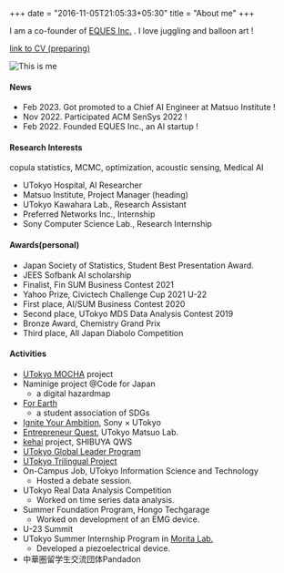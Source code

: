 +++
date = "2016-11-05T21:05:33+05:30"
title = "About me"
+++

I am a co-founder of [EQUES Inc.](https://www.eques.co.jp) .
I love juggling and balloon art !

[link to CV (preparing)]()


![This is me][1]

#### News
* Feb 2023. Got promoted to a Chief AI Engineer at Matsuo Institute !
* Nov 2022. Participated ACM SenSys 2022 ! 
* Feb 2022. Founded EQUES Inc., an AI startup ! 

#### Research Interests
copula statistics, MCMC, optimization, acoustic sensing, Medical AI

- UTokyo Hospital, AI Researcher
- Matsuo Institute, Project Manager (heading)
- UTokyo Kawahara Lab., Research Assistant
- Preferred Networks Inc., Internship
- Sony Computer Science Lab., Research Internship


#### Awards(personal)
* Japan Society of Statistics, Student Best Presentation Award.
* JEES Sofbank AI scholarship
* Finalist, Fin SUM Business Contest 2021
* Yahoo Prize, Civictech Challenge Cup 2021 U-22
* First place, AI/SUM Business Contest 2020
* Second place, UTokyo MDS Data Analysis Contest 2019
* Bronze Award, Chemistry Grand Prix
* Third place, All Japan Diabolo Competition


#### Activities
* [UTokyo MOCHA](https://mocha.t.u-tokyo.ac.jp) project
* Naminige project @Code for Japan
    - a digital hazardmap
* [For Earth](https://forearthut.com)
    - a student association of SDGs
* [Ignite Your Ambition](https://ignite-your-ambition.com), Sony × UTokyo
* [Entrepreneur Quest](https://weblab.t.u-tokyo.ac.jp/kigyoquest/), UTokyo Matsuo Lab.
* [kehai](https://shibuya-qws.com/project/kehai) project, SHIBUYA QWS 
* [UTokyo Global Leader Program](https://www.glp.u-tokyo.ac.jp)
* [UTokyo Trilingual Project](http://www.cgcs.c.u-tokyo.ac.jp/tlp/)
* On-Campus Job, UTokyo Information Science and Technology
    - Hosted a debate session.
* UTokyo Real Data Analysis Competition
    - Worked on time series data analysis.
* Summer Foundation Program, Hongo Techgarage
    - Worked on development of an EMG device.
* U-23 Summit
* UTokyo Summer Internship Program in [Morita Lab.](http://www.hsd.k.u-tokyo.ac.jp/contents/member.html)
    - Developed a piezoelectrical device.
* 中華圏留学生交流団体Pandadon


[1]: /img/me.png